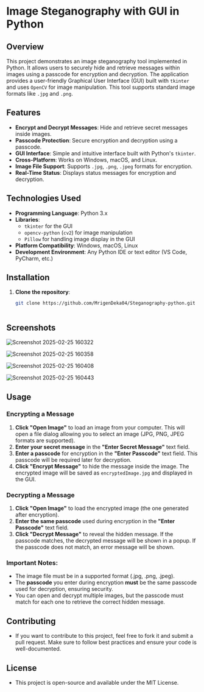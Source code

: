 # **Image Steganography with GUI in Python**

## **Overview**
This project demonstrates an image steganography tool implemented in Python. It allows users to securely hide and retrieve messages within images using a passcode for encryption and decryption. The application provides a user-friendly Graphical User Interface (GUI) built with `tkinter` and uses `OpenCV` for image manipulation. This tool supports standard image formats like `.jpg` and `.png`.

## **Features**
- **Encrypt and Decrypt Messages**: Hide and retrieve secret messages inside images.
- **Passcode Protection**: Secure encryption and decryption using a passcode.
- **GUI Interface**: Simple and intuitive interface built with Python's `tkinter`.
- **Cross-Platform**: Works on Windows, macOS, and Linux.
- **Image File Support**: Supports `.jpg`, `.png`, `.jpeg` formats for encryption.
- **Real-Time Status**: Displays status messages for encryption and decryption.

## **Technologies Used**
- **Programming Language**: Python 3.x
- **Libraries**:
  - `tkinter` for the GUI
  - `opencv-python` (`cv2`) for image manipulation
  - `Pillow` for handling image display in the GUI
- **Platform Compatibility**: Windows, macOS, Linux
- **Development Environment**: Any Python IDE or text editor (VS Code, PyCharm, etc.)

## **Installation**

1. **Clone the repository**:
   ```bash
   git clone https://github.com/MrigenDeka04/Steganography-python.git



## **Screenshots**

![Screenshot 2025-02-25 160322](https://github.com/user-attachments/assets/c8eec382-cbb5-44dc-8052-90069d650574)

![Screenshot 2025-02-25 160358](https://github.com/user-attachments/assets/461e64c9-e122-4d72-abeb-26467015faf3)

![Screenshot 2025-02-25 160408](https://github.com/user-attachments/assets/b5ef7c82-7762-4cdb-87c7-f8dd202ba5d9)

![Screenshot 2025-02-25 160443](https://github.com/user-attachments/assets/bf563207-7d9c-432e-be25-49845e296cb7)



## **Usage**

### **Encrypting a Message**
1. **Click "Open Image"** to load an image from your computer. This will open a file dialog allowing you to select an image (JPG, PNG, JPEG formats are supported).
2. **Enter your secret message** in the **"Enter Secret Message"** text field.
3. **Enter a passcode** for encryption in the **"Enter Passcode"** text field. This passcode will be required later for decryption.
4. **Click "Encrypt Message"** to hide the message inside the image. The encrypted image will be saved as `encryptedImage.jpg` and displayed in the GUI.

### **Decrypting a Message**
1. **Click "Open Image"** to load the encrypted image (the one generated after encryption).
2. **Enter the same passcode** used during encryption in the **"Enter Passcode"** text field.
3. **Click "Decrypt Message"** to reveal the hidden message. If the passcode matches, the decrypted message will be shown in a popup. If the passcode does not match, an error message will be shown.

### **Important Notes:**
- The image file must be in a supported format (.jpg, .png, .jpeg).
- The **passcode** you enter during encryption **must** be the same passcode used for decryption, ensuring security.
- You can open and decrypt multiple images, but the passcode must match for each one to retrieve the correct hidden message.


## **Contributing**
- If you want to contribute to this project, feel free to fork it and submit a pull request. Make sure to follow best practices and ensure your code is well-documented.

## **License**
- This project is open-source and available under the MIT License.
